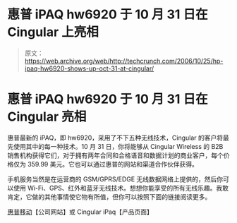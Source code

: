 # 惠普 iPAQ hw6920 于 10 月 31 日在 Cingular 上亮相

> 原文：<https://web.archive.org/web/http://techcrunch.com/2006/10/25/hp-ipaq-hw6920-shows-up-oct-31-at-cingular/>

# 惠普 iPAQ hw6920 于 10 月 31 日在 Cingular 亮相

惠普最新的 iPAQ，即 hw6920，采用了不下五种无线技术，Cingular 的客户将最先使用其中的每一种技术。10 月 31 日，你将能够从 Cingular Wireless 的 B2B 销售机构获得它们，对于拥有两年合同和合格语音和数据计划的商业客户，每个价格仅为 359.99 美元。它也可以通过惠普的网站和渠道合作伙伴获得。

手机服务当然是在运营商的 GSM/GPRS/EDGE 无线数据网络上提供的，然后你可以使用 Wi-Fi、GPS、红外和蓝牙无线技术。想想你能享受的所有无线乐趣。我敢肯定，它做的其他事情使它物有所值，但你可以按照下面的链接阅读更多。

[惠普移动](https://web.archive.org/web/20201026094422/http://www.hp.com/go/Mobility2006)【公司网站】或
Cingular iPaq【产品页面】
